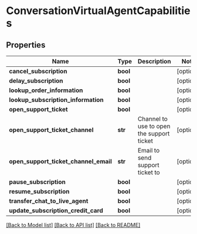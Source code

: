 # ConversationVirtualAgentCapabilities

## Properties
Name | Type | Description | Notes
------------ | ------------- | ------------- | -------------
**cancel_subscription** | **bool** |  | [optional] 
**delay_subscription** | **bool** |  | [optional] 
**lookup_order_information** | **bool** |  | [optional] 
**lookup_subscription_information** | **bool** |  | [optional] 
**open_support_ticket** | **bool** |  | [optional] 
**open_support_ticket_channel** | **str** | Channel to use to open the support ticket | [optional] 
**open_support_ticket_channel_email** | **str** | Email to send support ticket to | [optional] 
**pause_subscription** | **bool** |  | [optional] 
**resume_subscription** | **bool** |  | [optional] 
**transfer_chat_to_live_agent** | **bool** |  | [optional] 
**update_subscription_credit_card** | **bool** |  | [optional] 

[[Back to Model list]](../README.md#documentation-for-models) [[Back to API list]](../README.md#documentation-for-api-endpoints) [[Back to README]](../README.md)


